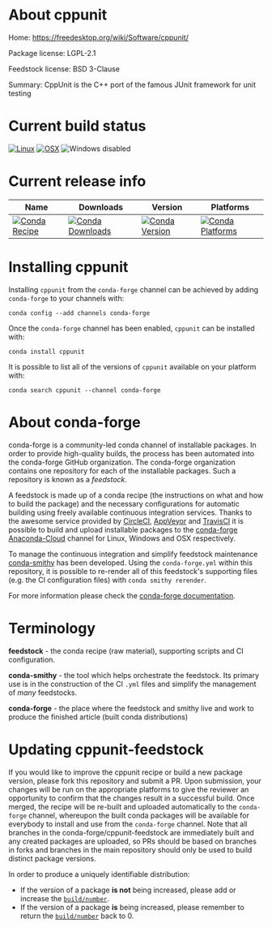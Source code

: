 About cppunit
=============

Home: https://freedesktop.org/wiki/Software/cppunit/

Package license: LGPL-2.1

Feedstock license: BSD 3-Clause

Summary: CppUnit is the C++ port of the famous JUnit framework for unit testing



Current build status
====================

[![Linux](https://img.shields.io/circleci/project/github/conda-forge/cppunit-feedstock/master.svg?label=Linux)](https://circleci.com/gh/conda-forge/cppunit-feedstock)
[![OSX](https://img.shields.io/travis/conda-forge/cppunit-feedstock/master.svg?label=macOS)](https://travis-ci.org/conda-forge/cppunit-feedstock)
![Windows disabled](https://img.shields.io/badge/Windows-disabled-lightgrey.svg)

Current release info
====================

| Name | Downloads | Version | Platforms |
| --- | --- | --- | --- |
| [![Conda Recipe](https://img.shields.io/badge/recipe-cppunit-green.svg)](https://anaconda.org/conda-forge/cppunit) | [![Conda Downloads](https://img.shields.io/conda/dn/conda-forge/cppunit.svg)](https://anaconda.org/conda-forge/cppunit) | [![Conda Version](https://img.shields.io/conda/vn/conda-forge/cppunit.svg)](https://anaconda.org/conda-forge/cppunit) | [![Conda Platforms](https://img.shields.io/conda/pn/conda-forge/cppunit.svg)](https://anaconda.org/conda-forge/cppunit) |

Installing cppunit
==================

Installing `cppunit` from the `conda-forge` channel can be achieved by adding `conda-forge` to your channels with:

```
conda config --add channels conda-forge
```

Once the `conda-forge` channel has been enabled, `cppunit` can be installed with:

```
conda install cppunit
```

It is possible to list all of the versions of `cppunit` available on your platform with:

```
conda search cppunit --channel conda-forge
```


About conda-forge
=================

conda-forge is a community-led conda channel of installable packages.
In order to provide high-quality builds, the process has been automated into the
conda-forge GitHub organization. The conda-forge organization contains one repository
for each of the installable packages. Such a repository is known as a *feedstock*.

A feedstock is made up of a conda recipe (the instructions on what and how to build
the package) and the necessary configurations for automatic building using freely
available continuous integration services. Thanks to the awesome service provided by
[CircleCI](https://circleci.com/), [AppVeyor](https://www.appveyor.com/)
and [TravisCI](https://travis-ci.org/) it is possible to build and upload installable
packages to the [conda-forge](https://anaconda.org/conda-forge)
[Anaconda-Cloud](https://anaconda.org/) channel for Linux, Windows and OSX respectively.

To manage the continuous integration and simplify feedstock maintenance
[conda-smithy](https://github.com/conda-forge/conda-smithy) has been developed.
Using the ``conda-forge.yml`` within this repository, it is possible to re-render all of
this feedstock's supporting files (e.g. the CI configuration files) with ``conda smithy rerender``.

For more information please check the [conda-forge documentation](https://conda-forge.org/docs/).

Terminology
===========

**feedstock** - the conda recipe (raw material), supporting scripts and CI configuration.

**conda-smithy** - the tool which helps orchestrate the feedstock.
                   Its primary use is in the construction of the CI ``.yml`` files
                   and simplify the management of *many* feedstocks.

**conda-forge** - the place where the feedstock and smithy live and work to
                  produce the finished article (built conda distributions)


Updating cppunit-feedstock
==========================

If you would like to improve the cppunit recipe or build a new
package version, please fork this repository and submit a PR. Upon submission,
your changes will be run on the appropriate platforms to give the reviewer an
opportunity to confirm that the changes result in a successful build. Once
merged, the recipe will be re-built and uploaded automatically to the
`conda-forge` channel, whereupon the built conda packages will be available for
everybody to install and use from the `conda-forge` channel.
Note that all branches in the conda-forge/cppunit-feedstock are
immediately built and any created packages are uploaded, so PRs should be based
on branches in forks and branches in the main repository should only be used to
build distinct package versions.

In order to produce a uniquely identifiable distribution:
 * If the version of a package **is not** being increased, please add or increase
   the [``build/number``](https://conda.io/docs/user-guide/tasks/build-packages/define-metadata.html#build-number-and-string).
 * If the version of a package **is** being increased, please remember to return
   the [``build/number``](https://conda.io/docs/user-guide/tasks/build-packages/define-metadata.html#build-number-and-string)
   back to 0.
